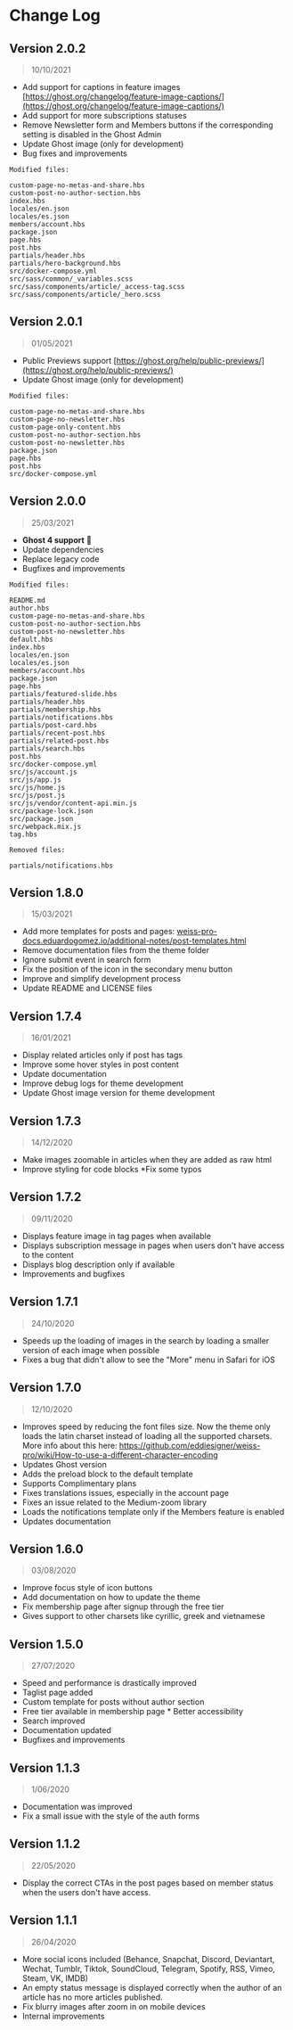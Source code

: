 # Change Log

## Version 2.0.2
> 10/10/2021

* Add support for captions in feature images [https://ghost.org/changelog/feature-image-captions/](https://ghost.org/changelog/feature-image-captions/)
* Add support for more subscriptions statuses
* Remove Newsletter form and Members buttons if the corresponding setting is disabled in the Ghost Admin
* Update Ghost image (only for development)
* Bug fixes and improvements

```
Modified files:

custom-page-no-metas-and-share.hbs
custom-post-no-author-section.hbs
index.hbs
locales/en.json
locales/es.json
members/account.hbs
package.json
page.hbs
post.hbs
partials/header.hbs
partials/hero-background.hbs
src/docker-compose.yml
src/sass/common/_variables.scss
src/sass/components/article/_access-tag.scss
src/sass/components/article/_hero.scss
```

## Version 2.0.1
> 01/05/2021

* Public Previews support [https://ghost.org/help/public-previews/](https://ghost.org/help/public-previews/)
* Update Ghost image (only for development)

```
Modified files:

custom-page-no-metas-and-share.hbs
custom-page-no-newsletter.hbs
custom-page-only-content.hbs
custom-post-no-author-section.hbs
custom-post-no-newsletter.hbs
package.json
page.hbs
post.hbs
src/docker-compose.yml
```

## Version 2.0.0
> 25/03/2021

* **Ghost 4 support** 🎉
* Update dependencies
* Replace legacy code
* Bugfixes and improvements

```
Modified files:

README.md                        
author.hbs                       
custom-page-no-metas-and-share.hbs 
custom-post-no-author-section.hbs 
custom-post-no-newsletter.hbs 
default.hbs 
index.hbs  
locales/en.json 
locales/es.json 
members/account.hbs 
package.json             
page.hbs  
partials/featured-slide.hbs
partials/header.hbs  
partials/membership.hbs  
partials/notifications.hbs 
partials/post-card.hbs     
partials/recent-post.hbs   
partials/related-post.hbs  
partials/search.hbs              
post.hbs   
src/docker-compose.yml  
src/js/account.js                
src/js/app.js 
src/js/home.js  
src/js/post.js  
src/js/vendor/content-api.min.js 
src/package-lock.json  
src/package.json  
src/webpack.mix.js      
tag.hbs          

Removed files:

partials/notifications.hbs
```

## Version 1.8.0
> 15/03/2021

* Add more templates for posts and pages: [weiss-pro-docs.eduardogomez.io/additional-notes/post-templates.html](/additional-notes/post-templates.html)
* Remove documentation files from the theme folder
* Ignore submit event in search form
* Fix the position of the icon in the secondary menu button
* Improve and simplify development process
* Update README and LICENSE files

## Version 1.7.4
> 16/01/2021

* Display related articles only if post has tags
* Improve some hover styles in post content
* Update documentation
* Improve debug logs for theme development
* Update Ghost image version for theme development

## Version 1.7.3
> 14/12/2020

* Make images zoomable in articles when they are added as raw html
* Improve styling for code blocks
*Fix some typos

## Version 1.7.2
> 09/11/2020

* Displays feature image in tag pages when available
* Displays subscription message in pages when users don't have access to the content
* Displays blog description only if available
* Improvements and bugfixes

## Version 1.7.1
> 24/10/2020

* Speeds up the loading of images in the search by loading a smaller version of each image when possible
* Fixes a bug that didn't allow to see the "More" menu in Safari for iOS

## Version 1.7.0
> 12/10/2020

* Improves speed by reducing the font files size. Now the theme only loads the latin charset instead of loading all the supported charsets. More info about this here: https://github.com/eddiesigner/weiss-pro/wiki/How-to-use-a-different-character-encoding
* Updates Ghost version
* Adds the preload block to the default template
* Supports Complimentary plans
* Fixes translations issues, especially in the account page
* Fixes an issue related to the Medium-zoom library
* Loads the notifications template only if the Members feature is enabled
* Updates documentation

## Version 1.6.0
> 03/08/2020

* Improve focus style of icon buttons
* Add documentation on how to update the theme
* Fix membership page after signup through the free tier
* Gives support to other charsets like cyrillic, greek and vietnamese

## Version 1.5.0
> 27/07/2020

* Speed and performance is drastically improved
* Taglist page added
* Custom template for posts without author section
* Free tier available in membership page
‍* Better accessibility
* Search improved
* Documentation updated
* Bugfixes and improvements

## Version 1.1.3
> 1/06/2020

* Documentation was improved
* Fix a small issue with the style of the auth forms

## Version 1.1.2
> 22/05/2020

* Display the correct CTAs in the post pages based on member status when the users don't have access.

## Version 1.1.1
> 26/04/2020

* More social icons included (Behance, Snapchat, Discord, Deviantart, Wechat, Tumblr, Tiktok, SoundCloud, Telegram, Spotify, RSS, Vimeo, Steam, VK, IMDB)
* An empty status message is displayed correctly when the author of an article has no more articles published.
* Fix blurry images after zoom in on mobile devices
* Internal improvements
